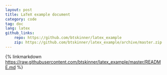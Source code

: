 ```yaml
---
layout: post
title: LaTeX example document
category: code
tag: doc
lang: latex
github_links:
    repo: https://github.com/btskinner/latex_example
    zip: https://github.com/btskinner/latex_example/archive/master.zip
---
```


{% linkmarkdown https://raw.githubusercontent.com/btskinner/latex_example/master/README.md %}

